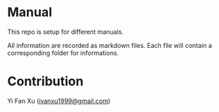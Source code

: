 # Manual
This repo is setup for different manuals.

All information are recorded as markdown files.
Each file will contain a corresponding folder for informations.


# Contribution
Yi Fan Xu (ivanxu1999@gmail.com)
